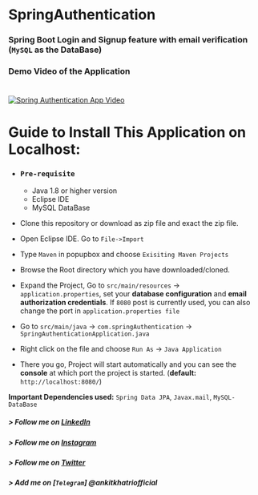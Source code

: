 # SpringAuthentication
### Spring Boot Login and Signup feature with email verification (`MySQL` as the DataBase)

### Demo Video of the Application
#
[![Spring Authentication App Video ](https://s9.gifyu.com/images/ezgif.com-gif-maker9370227e56f562fd.gif)](https://www.youtube.com/watch?v=oRCod4S6NCs)

# Guide to Install This Application on Localhost:

* ### `Pre-requisite`
  * Java 1.8 or higher version
  * Eclipse IDE
  * MySQL DataBase

* Clone this repository or download as zip file and exact the zip file.
* Open Eclipse IDE. Go to `File->Import`
* Type `Maven` in popupbox and choose `Exisiting Maven Projects`
* Browse the Root directory which you have downloaded/cloned.
* Expand the Project, Go to `src/main/resources` -> `application.properties`, set your **database configuration** and **email authorization credentials**. If `8080` post is currently used, you can also change the port in `application.properties file`
* Go to `src/main/java` -> `com.springAuthentication` -> `SpringAuthenticationApplication.java`
* Right click on the file and choose `Run As` -> `Java Application`
* There you go, Project will start automatically and you can see the **console** at which port the project is started. (**default:** `http://localhost:8080/`)

**Important Dependencies used:** `Spring Data JPA`, `Javax.mail`, `MySQL-DataBase`

##### > Follow me on [LinkedIn](https://www.linkedin.com/in/ankitkhatriofficial)
##### > Follow me on [Instagram](https://www.instagram.com/me_ankit_khatri)
##### > Follow me on [Twitter](https://www.twitter.com/ankitkhatri0)
##### > Add me on [`Telegram`] @ankitkhatriofficial

